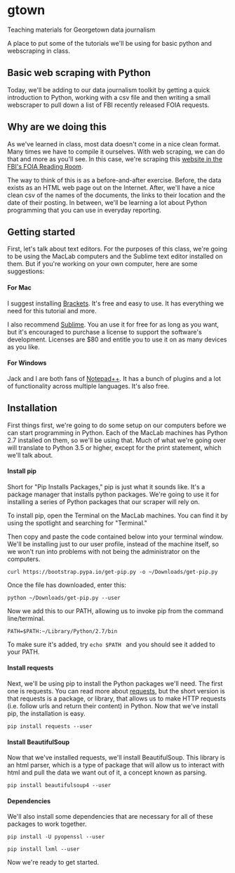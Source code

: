 # gtown
Teaching materials for Georgetown data journalism

A place to put some of the tutorials we'll be using for basic python and webscraping in class. 


## Basic web scraping with Python

Today, we'll be adding to our data journalism toolkit by getting a quick introduction to Python, working with a csv file and then writing a small webscraper to pull down a list of FBI recently released FOIA requests. 

## Why are we doing this

As we've learned in class, most data doesn't come in a nice clean format. Many times we have to compile it ourselves. With web scraping, we can do that and more as you'll see. In this case, we're scraping this [website in the FBI's FOIA Reading Room](https://vault.fbi.gov/recently-added). 

The way to think of this is as a before-and-after exercise. Before, the data exists as an HTML web page out on the Internet. After, we'll have a nice clean csv of the names of the documents, the links to their location and the date of their posting. In between, we'll be learning a lot about Python programming that you can use in everyday reporting.

## Getting started 

First, let's talk about text editors. For the purposes of this class, we're going to be using the MacLab computers and the Sublime text editor installed on them. But if you're working on your own computer, here are some suggestions:

#### For Mac

I suggest installing [Brackets](http://brackets.io/). It's free and easy to use. It has everything we need for this tutorial and more.

I also recommend [Sublime](https://www.sublimetext.com/3). You an use it for free for as long as you want, but it's encouraged to purchase a license to support the software's development. Licenses are $80 and entitle you to use it on as many devices as you like. 

#### For Windows 

Jack and I are both fans of [Notepad++](https://notepad-plus-plus.org/). It has a bunch of plugins and a lot of functionality across multiple languages. It's also free.

## Installation 

First things first, we're going to do some setup on our computers before we can start programming in Python. Each of the MacLab machines has Python 2.7 installed on them, so we'll be using that. Much of what we're going over will translate to Python 3.5 or higher, except for the print statement, which we'll talk about. 

#### Install pip

Short for "Pip Installs Packages," pip is just what it sounds like. It's a package manager that installs python packages. We're going to use it for installing a series of Python packages that our scraper will rely on. 

To install pip, open the Terminal on the MacLab machines. You can find it by using the spotlight and searching for "Terminal." 

Then copy and paste the code contained below into your terminal window. We'll be installing just to our user profile, instead of the machine itself, so we won't run into problems with not being the administrator on the computers. 
```
curl https://bootstrap.pypa.io/get-pip.py -o ~/Downloads/get-pip.py
```
Once the file has downloaded, enter this: 
```
python ~/Downloads/get-pip.py --user
```
Now we add this to our PATH, allowing us to invoke pip from the command line/terminal.
```
PATH=$PATH:~/Library/Python/2.7/bin
```
To make sure it's added, try ```echo $PATH ``` and you should see it added to your PATH.

#### Install requests

Next, we'll be using pip to install the Python packages we'll need. The first one is requests. You can read more about [requests](http://docs.python-requests.org/en/master/), but the short version is that requests is a package, or library, that allows us to make HTTP requests (i.e. follow urls and return their content) in Python. Now that we've install pip, the installation is easy. 
```
pip install requests --user
```

#### Install BeautifulSoup
Now that we've installed requests, we'll install BeautifulSoup. This library is an html parser, which is a type of package that will allow us to interact with html and pull the data we want out of it, a concept known as parsing. 
```
pip install beautifulsoup4 --user 
```

#### Dependencies 
We'll also install some dependencies that are necessary for all of these packages to work together.
```
pip install -U pyopenssl --user

pip install lxml --user
```

Now we're ready to get started. 